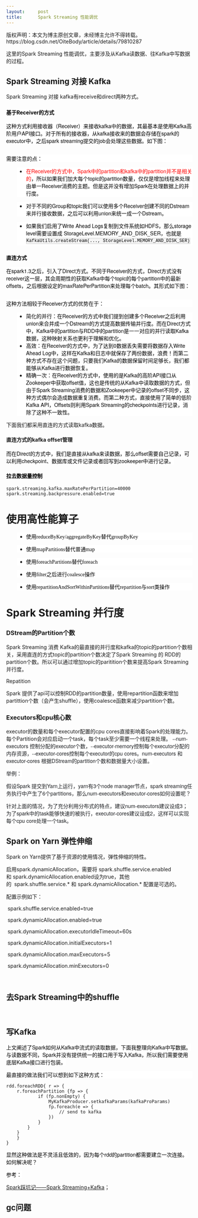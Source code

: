 ```yaml
---
layout:     post
title:      Spark Streaming 性能调优
---
```

<div id="article_content" class="article_content clearfix csdn-tracking-statistics" data-pid="blog" data-mod="popu_307" data-dsm="post">
								<div class="article-copyright">
					版权声明：本文为博主原创文章，未经博主允许不得转载。					https://blog.csdn.net/OiteBody/article/details/79810287				</div>
								            <link rel="stylesheet" href="https://csdnimg.cn/release/phoenix/template/css/ck_htmledit_views-f76675cdea.css">
						<div class="htmledit_views" id="content_views">
                <p>这里的Spark Streaming 性能调优，主要涉及从Kafka读数据、往Kafka中写数据的过程。</p><h2>Spark Streaming 对接 Kafka</h2><p>Spark Streaming 对接 kafka有receive和direct两种方式。</p><h3><span style="color:rgb(0,0,0);font-size:14px;background-color:rgb(255,255,255);"><strong>基于Receiver的方式</strong></span></h3><p style="color:rgb(0,0,0);"><span style="font-size:14px;"><span style="color:rgb(0,0,0);font-family:'Helvetica Neue', Helvetica, Verdana, Arial, sans-serif;text-align:left;background-color:rgb(255,255,255);">这种方式利用接收器（Receiver）来接收kafka中的数据，其最基本是使用Kafka高阶用户API接口。对于所有的接收器，从kafka接收来的数据会存储在spark的executor中，之后spark streaming提交的job会处理这些数据。如下图：</span></span></p><p style="color:rgb(0,0,0);"><span style="font-family:'PingFang SC', 'Microsoft YaHei', SimHei, Arial, SimSun;"><img src="https://img-blog.csdn.net/2018040815503865?watermark/2/text/aHR0cHM6Ly9ibG9nLmNzZG4ubmV0L09pdGVCb2R5/font/5a6L5L2T/fontsize/400/fill/I0JBQkFCMA==/dissolve/70" alt=""><br></span></p><p><span style="font-family:'PingFang SC', 'Microsoft YaHei', SimHei, Arial, SimSun;"></span></p><p style="color:rgb(0,0,0);font-family:'Helvetica Neue', Helvetica, Verdana, Arial, sans-serif;font-size:14px;text-align:left;background-color:rgb(255,255,255);">需要注意的点：</p><ul style="margin-left:30px;font-family:'Helvetica Neue', Helvetica, Verdana, Arial, sans-serif;font-size:14px;text-align:left;background-color:rgb(255,255,255);"><li style="margin-left:0px;"><span style="color:#ff0000;">在Receiver的方式中，Spark中的partition和kafka中的partition并不是相关的</span><span style="color:#000000;">，所以如果我们加大每个topic的partition数量，仅仅是增加线程来处理由单一Receiver消费的主题。但是这并没有增加Spark在处理数据上的并行度。</span></li></ul><ul style="color:rgb(0,0,0);margin-left:30px;font-family:'Helvetica Neue', Helvetica, Verdana, Arial, sans-serif;font-size:14px;text-align:left;background-color:rgb(255,255,255);"><li style="margin-left:0px;">对于不同的Group和topic我们可以使用<span>多个Receiver</span>创建不同的Dstream来并行接收数据，之后可以利用<span>union来统一</span>成一个Dstream。</li></ul><ul style="color:rgb(0,0,0);margin-left:30px;font-family:'Helvetica Neue', Helvetica, Verdana, Arial, sans-serif;font-size:14px;text-align:left;background-color:rgb(255,255,255);"><li style="margin-left:0px;">如果我们启用了Write Ahead Logs复制到文件系统如HDFS，那么storage level需要设置成 StorageLevel.MEMORY_AND_DISK_SER，也就是<code style="line-height:1.8;vertical-align:middle;font-family:'Courier New', sans-serif;background-color:rgb(245,245,245);border:1px solid rgb(204,204,204);">KafkaUtils.createStream(..., StorageLevel.MEMORY_AND_DISK_SER)</code></li></ul><h3 style="color:rgb(0,0,0);"><span style="font-family:'PingFang SC', 'Microsoft YaHei', SimHei, Arial, SimSun;"><span style="font-size:14px;">直连方式</span></span></h3><p><span style="color:rgb(0,0,0);font-family:'Helvetica Neue', Helvetica, Verdana, Arial, sans-serif;text-align:left;background-color:rgb(255,255,255);"><span style="font-size:14px;">在spark1.3之后，引入了Direct方式。不同于Receiver的方式，Direct方式没有receiver这一层，其会周期性的获取Kafka中每个topic的每个partition中的最新offsets，之后根据设定的maxRatePerPartition来处理每个batch。其形式如下图：</span></span></p><p><img src="https://img-blog.csdn.net/201804081550110?watermark/2/text/aHR0cHM6Ly9ibG9nLmNzZG4ubmV0L09pdGVCb2R5/font/5a6L5L2T/fontsize/400/fill/I0JBQkFCMA==/dissolve/70" alt=""></p><p style="color:rgb(0,0,0);font-family:'Helvetica Neue', Helvetica, Verdana, Arial, sans-serif;font-size:14px;text-align:left;background-color:rgb(255,255,255);">这种方法相较于Receiver方式的优势在于：</p><ul style="margin-left:30px;color:rgb(0,0,0);font-family:'Helvetica Neue', Helvetica, Verdana, Arial, sans-serif;font-size:14px;text-align:left;background-color:rgb(255,255,255);"><li style="margin-left:0px;"><span>简化的并行</span>：在Receiver的方式中我们提到创建多个Receiver之后利用union来合并成一个Dstream的方式提高数据传输并行度。而在Direct方式中，<span>Kafka中的partition与RDD中的partition是一一对应</span>的并行读取Kafka数据，这种映射关系也更利于理解和优化。</li><li style="margin-left:0px;">高效：在Receiver的方式中，为了达到0数据丢失需要将数据存入Write Ahead Log中，这样在Kafka和日志中就保存了两份数据，浪费！而第二种方式不存在这个问题，只要我们Kafka的数据保留时间足够长，我们都能够从Kafka进行数据恢复。</li><li style="margin-left:0px;"><span>精确一次</span>：在Receiver的方式中，使用的是Kafka的高阶API接口从Zookeeper中获取offset值，这也是传统的从Kafka中读取数据的方式，但由于Spark Streaming消费的数据和Zookeeper中记录的offset不同步，这种方式偶尔会造成数据重复消费。而第二种方式，直接使用了简单的低阶Kafka API，Offsets则利用Spark Streaming的checkpoints进行记录，消除了这种不一致性。</li></ul><p><span style="font-size:14px;">下面我们都采用直连的方式读取kafka数据。</span></p><h4>直连方式的kafka offset管理</h4><p><span style="color:rgb(0,0,0);font-family:'Helvetica Neue', Helvetica, Verdana, Arial, sans-serif;text-align:left;background-color:rgb(255,255,255);"><span style="font-size:14px;">而在Direct的方式中，我们是直接从kafka来读数据，那么offset需要自己记录，可以利用checkpoint、数据库或文件记录或者回写到zookeeper中进行记录。</span></span></p><h4><span style="background-color:rgb(255,255,255);font-size:14px;color:rgb(0,0,0);font-family:'Helvetica Neue', Helvetica, Verdana, Arial, sans-serif;"><strong>拉去数据量控制</strong></span></h4><pre><code class="language-plain">spark.streaming.kafka.maxRatePerPartition=40000
spark.streaming.backpressure.enabled=true</code></pre><h1>使用高性能算子</h1><p></p><p></p><ul style="margin-left:30px;color:rgb(0,0,0);text-align:left;background-color:rgb(255,255,255);"><li style="margin-left:0px;"><span style="font-family:'Microsoft YaHei';font-size:14px;">使用reduceByKey/aggregateByKey替代groupByKey</span></li></ul><ul style="margin-left:30px;color:rgb(0,0,0);text-align:left;background-color:rgb(255,255,255);"><li style="margin-left:0px;"><span style="font-family:'Microsoft YaHei';font-size:14px;">使用mapPartitions替代普通map</span></li></ul><ul style="margin-left:30px;color:rgb(0,0,0);text-align:left;background-color:rgb(255,255,255);"><li style="margin-left:0px;"><span style="font-family:'Microsoft YaHei';font-size:14px;">使用foreachPartitions替代foreach</span></li></ul><ul style="margin-left:30px;color:rgb(0,0,0);text-align:left;background-color:rgb(255,255,255);"><li style="margin-left:0px;"><span style="font-family:'Microsoft YaHei';font-size:14px;">使用filter之后进行coalesce操作</span></li></ul><ul style="margin-left:30px;color:rgb(0,0,0);text-align:left;background-color:rgb(255,255,255);"><li style="margin-left:0px;"><span style="font-family:'Microsoft YaHei';font-size:14px;">使用repartitionAndSortWithinPartitions替代repartition与sort类操作</span></li></ul><h1>Spark Streaming 并行度</h1><h3>DStream的Partition个数</h3><p>Spark Streaming 消费 Kafka的最直接的并行度和kafka的topic的partition个数相关，采用直连的方式topic的partition个数决定了Spark Streaming 的 RDD的partition个数。所以可以通过增加topic的paritition个数来提高Spark Streaming并行度。</p><p>Repatition</p><p>Spark 提供了api可以控制RDD的partition数量，使用repartition函数来增加partittion个数（会产生shuffle），使用coalesce函数来减少partition个数。</p><h3>Executors和cpu核心数</h3><p><span style="font-size:14px;">executor的数量和每个executor配置的cpu cores直接影响着Spark的处理能力。每个Partition会对应启动一个task，每个task至少需要一个线程来处理。<span style="color:rgb(29,31,34);font-family:'Helvetica Neue', Helvetica, Arial, sans-serif;background-color:rgb(255,255,255);"> --num-executors 控制分配的executor个数，--executor-memory控制每个executor分配的内存资源，--executor-cores控制每个executor的cpu cores。<span style="color:rgb(29,31,34);font-family:'Helvetica Neue', Helvetica, Arial, sans-serif;font-size:14px;background-color:rgb(255,255,255);">num-executors 和 executor-cores 根据DStream的partition个数和数据量大小设置。</span></span></span></p><p><span style="font-family:'Helvetica Neue', Helvetica, Arial, sans-serif;font-size:14px;color:#1d1f22;"><span style="background-color:rgb(255,255,255);">举例：</span></span></p><p><span style="color:rgb(29,31,34);font-family:'Helvetica Neue', Helvetica, Arial, sans-serif;font-size:14px;background-color:rgb(255,255,255);">假设Spark 提交到Yarn上运行，yarn<span style="color:rgb(29,31,34);font-family:'Helvetica Neue', Helvetica, Arial, sans-serif;font-size:14px;background-color:rgb(255,255,255);">有3个</span>node manager节点，spark streaming任务执行中产生了6个partitions，那么num-executors和executor-cores如何设置呢？</span><br></p><p><span style="font-family:'Helvetica Neue', Helvetica, Arial, sans-serif;font-size:14px;color:#1d1f22;"><span style="background-color:rgb(255,255,255);">针对上面的情况，为了充分利用分布式的特点，建议num-executors建议设成3；为了spark中的task能够快速的被执行，executor-cores建议设成2，这样可以实现每个cpu core处理一个task。</span></span></p><h2>Spark on Yarn 弹性伸缩</h2><p></p><p>Spark on Yarn提供了基于资源的使用情况，弹性伸缩的特性。</p><p>启用spark.dynamicAllocation，需要将 spark.shuffle.service.enabled和 spark.dynamicAllocation.enabled设为true，其他的  spark.shuffle.service.* 和 spark.dynamicAllocation.* 配置是可选的。</p><p>配置示例如下：</p><p> spark.shuffle.service.enabled=true </p><p> spark.dynamicAllocation.enabled=true</p><p> spark.dynamicAllocation.executorIdleTimeout=60s</p><p> spark.dynamicAllocation.initialExecutors=1</p><p></p><p> spark.dynamicAllocation.maxExecutors=5</p><p> spark.dynamicAllocation.minExecutors=0</p><p><br></p><h2>去Spark Streaming中的shuffle</h2><p></p><p><br></p><h2>写Kafka</h2><p><span style="color:rgb(0,0,0);font-family:'Helvetica Neue', Helvetica, Verdana, Arial, sans-serif;font-size:14px;text-align:left;background-color:rgb(255,255,255);">上文阐述了Spark如何从Kafka中流式的读取数据，下面我整理向Kafka中写数据。与读数据不同，Spark并没有提供统一的接口用于写入Kafka，所以我们需要使用底层Kafka接口进行包装。</span><br style="color:rgb(0,0,0);font-family:'Helvetica Neue', Helvetica, Verdana, Arial, sans-serif;font-size:14px;text-align:left;background-color:rgb(255,255,255);"></p><p style="color:rgb(0,0,0);font-family:'Helvetica Neue', Helvetica, Verdana, Arial, sans-serif;font-size:14px;text-align:left;background-color:rgb(255,255,255);">最直接的做法我们可以想到如下这种方式：</p><pre><code class="language-plain">rdd.foreachRDD{ r =&gt; {
	r.foreachPartition {fp =&gt; {
			if (fp.nonEmpty) {
				MyKafkaProducer.setkafkaParams(kafkaProParams)
				fp.foreach(e =&gt; {
					// send to kafka
				})
			}
		}
	}
	}
}</code></pre><p><span style="color:rgb(0,0,0);font-family:'Helvetica Neue', Helvetica, Verdana, Arial, sans-serif;text-align:left;background-color:rgb(255,255,255);"><span style="font-size:14px;">显然这种做法是不灵活且低效的，因为每个rdd的partition都需要建立一次连接。如何解决呢？</span></span></p><p><span style="color:rgb(0,0,0);font-family:'Helvetica Neue', Helvetica, Verdana, Arial, sans-serif;text-align:left;background-color:rgb(255,255,255);"><span style="font-size:14px;">参考：</span></span></p><p><a href="https://www.cnblogs.com/xlturing/p/6246538.html" rel="nofollow">Spark踩坑记——Spark Streaming+Kafka</a>；<br></p><h2>gc问题</h2><p><br></p><p><br></p>            </div>
                </div>